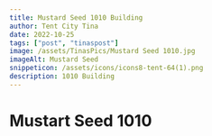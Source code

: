 ```yaml
---
title: Mustard Seed 1010 Building
author: Tent City Tina
date: 2022-10-25
tags: ["post", "tinaspost"]
image: /assets/TinasPics/Mustard Seed 1010.jpg
imageAlt: Mustard Seed
snippeticon: /assets/icons/icons8-tent-64(1).png
description: 1010 Building
---
```



# Mustart Seed 1010